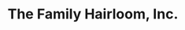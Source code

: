 ---
title: "The Family Hairloom, Inc."
url: /barre-barre-city/the-family-hairloom-inc/
shop: beauty
---